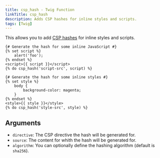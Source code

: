 ```yaml
---
title: csp_hash - Twig Function
linkTitle: csp_hash
description: Adds CSP hashes for inline styles and scripts.
tags: [Twig]
---
```


This allows you to add [CSP hashes](https://content-security-policy.com/hash/) for inline styles and scripts.

```twig
{# Generate the hash for some inline JavaScript #}
{% set script %}
    alert('foo');
{% endset %}
<script>{{ script }}</script>
{% do csp_hash('script-src', script) %}

{# Generate the hash for some inline styles #}
{% set style %}
    body {
        background-color: magenta;
    }
{% endset %}
<style>{{ style }}</style>
{% do csp_hash('style-src', style) %}
```

## Arguments

* `directive`: The CSP directive the hash will be generated for.
* `source`: The content for whith the hash will be generated for.
* `algorithm`: You can optionally define the hashing algorithm (default is `sha256`).
